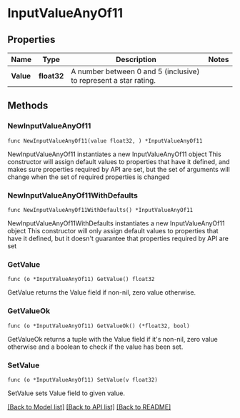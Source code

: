 # InputValueAnyOf11

## Properties

Name | Type | Description | Notes
------------ | ------------- | ------------- | -------------
**Value** | **float32** | A number between 0 and 5 (inclusive) to represent a star rating. | 

## Methods

### NewInputValueAnyOf11

`func NewInputValueAnyOf11(value float32, ) *InputValueAnyOf11`

NewInputValueAnyOf11 instantiates a new InputValueAnyOf11 object
This constructor will assign default values to properties that have it defined,
and makes sure properties required by API are set, but the set of arguments
will change when the set of required properties is changed

### NewInputValueAnyOf11WithDefaults

`func NewInputValueAnyOf11WithDefaults() *InputValueAnyOf11`

NewInputValueAnyOf11WithDefaults instantiates a new InputValueAnyOf11 object
This constructor will only assign default values to properties that have it defined,
but it doesn't guarantee that properties required by API are set

### GetValue

`func (o *InputValueAnyOf11) GetValue() float32`

GetValue returns the Value field if non-nil, zero value otherwise.

### GetValueOk

`func (o *InputValueAnyOf11) GetValueOk() (*float32, bool)`

GetValueOk returns a tuple with the Value field if it's non-nil, zero value otherwise
and a boolean to check if the value has been set.

### SetValue

`func (o *InputValueAnyOf11) SetValue(v float32)`

SetValue sets Value field to given value.



[[Back to Model list]](../README.md#documentation-for-models) [[Back to API list]](../README.md#documentation-for-api-endpoints) [[Back to README]](../README.md)


